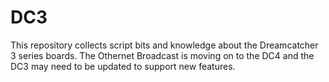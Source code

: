 # DC3

This repository collects script bits and knowledge about the Dreamcatcher 3 series boards. The Othernet Broadcast is moving on to the DC4 and the DC3 may need to be updated to support new features.

